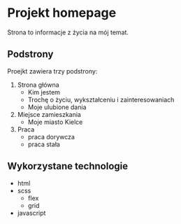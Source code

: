 # Projekt homepage
Strona to informacje z życia na mój temat.
## Podstrony
Proejkt zawiera trzy podstrony:
1. Strona główna
   - Kim jestem
   - Trochę o życiu, wykształceniu i zainteresowaniach
   - Moje ulubione dania
2. Miejsce zamieszkania
   - Moje miasto Kielce
4. Praca
   - praca dorywcza
   - praca stała
## Wykorzystane technologie
- html
- scss
     - flex
     - grid
- javascript
